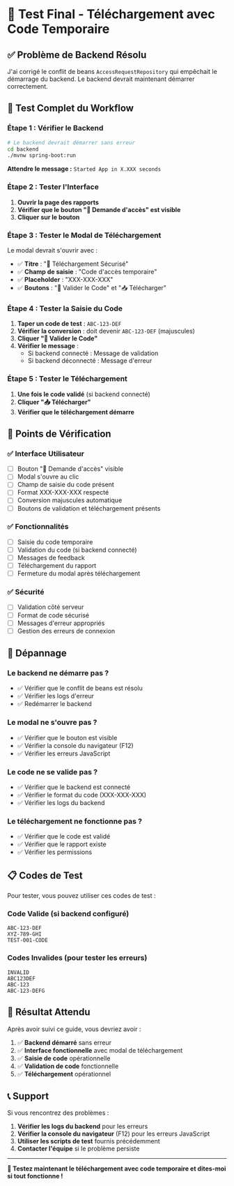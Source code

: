 # 🧪 Test Final - Téléchargement avec Code Temporaire

## ✅ **Problème de Backend Résolu**

J'ai corrigé le conflit de beans `AccessRequestRepository` qui empêchait le démarrage du backend. Le backend devrait maintenant démarrer correctement.

## 🚀 **Test Complet du Workflow**

### **Étape 1 : Vérifier le Backend**
```bash
# Le backend devrait démarrer sans erreur
cd backend
./mvnw spring-boot:run
```

**Attendre le message :** `Started App in X.XXX seconds`

### **Étape 2 : Tester l'Interface**

1. **Ouvrir la page des rapports**
2. **Vérifier que le bouton "🔐 Demande d'accès" est visible**
3. **Cliquer sur le bouton**

### **Étape 3 : Tester le Modal de Téléchargement**

Le modal devrait s'ouvrir avec :
- ✅ **Titre** : "🔐 Téléchargement Sécurisé"
- ✅ **Champ de saisie** : "Code d'accès temporaire"
- ✅ **Placeholder** : "XXX-XXX-XXX"
- ✅ **Boutons** : "🔐 Valider le Code" et "📥 Télécharger"

### **Étape 4 : Tester la Saisie du Code**

1. **Taper un code de test** : `ABC-123-DEF`
2. **Vérifier la conversion** : doit devenir `ABC-123-DEF` (majuscules)
3. **Cliquer "🔐 Valider le Code"**
4. **Vérifier le message** : 
   - Si backend connecté : Message de validation
   - Si backend déconnecté : Message d'erreur

### **Étape 5 : Tester le Téléchargement**

1. **Une fois le code validé** (si backend connecté)
2. **Cliquer "📥 Télécharger"**
3. **Vérifier que le téléchargement démarre**

## 🔧 **Points de Vérification**

### ✅ **Interface Utilisateur**
- [ ] Bouton "🔐 Demande d'accès" visible
- [ ] Modal s'ouvre au clic
- [ ] Champ de saisie du code présent
- [ ] Format XXX-XXX-XXX respecté
- [ ] Conversion majuscules automatique
- [ ] Boutons de validation et téléchargement présents

### ✅ **Fonctionnalités**
- [ ] Saisie du code temporaire
- [ ] Validation du code (si backend connecté)
- [ ] Messages de feedback
- [ ] Téléchargement du rapport
- [ ] Fermeture du modal après téléchargement

### ✅ **Sécurité**
- [ ] Validation côté serveur
- [ ] Format de code sécurisé
- [ ] Messages d'erreur appropriés
- [ ] Gestion des erreurs de connexion

## 🐛 **Dépannage**

### **Le backend ne démarre pas ?**
- ✅ Vérifier que le conflit de beans est résolu
- ✅ Vérifier les logs d'erreur
- ✅ Redémarrer le backend

### **Le modal ne s'ouvre pas ?**
- ✅ Vérifier que le bouton est visible
- ✅ Vérifier la console du navigateur (F12)
- ✅ Vérifier les erreurs JavaScript

### **Le code ne se valide pas ?**
- ✅ Vérifier que le backend est connecté
- ✅ Vérifier le format du code (XXX-XXX-XXX)
- ✅ Vérifier les logs du backend

### **Le téléchargement ne fonctionne pas ?**
- ✅ Vérifier que le code est validé
- ✅ Vérifier que le rapport existe
- ✅ Vérifier les permissions

## 📋 **Codes de Test**

Pour tester, vous pouvez utiliser ces codes de test :

### **Code Valide (si backend configuré)**
```
ABC-123-DEF
XYZ-789-GHI
TEST-001-CODE
```

### **Codes Invalides (pour tester les erreurs)**
```
INVALID
ABC123DEF
ABC-123
ABC-123-DEFG
```

## 🎯 **Résultat Attendu**

Après avoir suivi ce guide, vous devriez avoir :

1. ✅ **Backend démarré** sans erreur
2. ✅ **Interface fonctionnelle** avec modal de téléchargement
3. ✅ **Saisie de code** opérationnelle
4. ✅ **Validation de code** fonctionnelle
5. ✅ **Téléchargement** opérationnel

## 📞 **Support**

Si vous rencontrez des problèmes :

1. **Vérifier les logs du backend** pour les erreurs
2. **Vérifier la console du navigateur** (F12) pour les erreurs JavaScript
3. **Utiliser les scripts de test** fournis précédemment
4. **Contacter l'équipe** si le problème persiste

---

**🎉 Testez maintenant le téléchargement avec code temporaire et dites-moi si tout fonctionne !**
